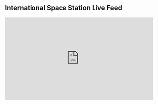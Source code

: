International Space Station Live Feed
---
<iframe width="480" height="270" src="https://www.ustream.tv/embed/9408562?html5ui" scrolling="no" allowfullscreen webkitallowfullscreen frameborder="0" style="border: 0 none transparent;"></iframe>
